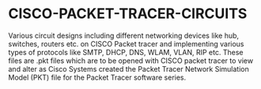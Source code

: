 # CISCO-PACKET-TRACER-CIRCUITS
Various circuit designs including different networking devices like hub, switches, routers etc. on CISCO Packet tracer and implementing various types of protocols like SMTP, DHCP, DNS, WLAM, VLAN, RIP etc.
These files are .pkt files which are to be opened with CISCO packet tracer to view and alter as Cisco Systems created the Packet Tracer Network Simulation Model (PKT) file for the Packet Tracer software series. 
